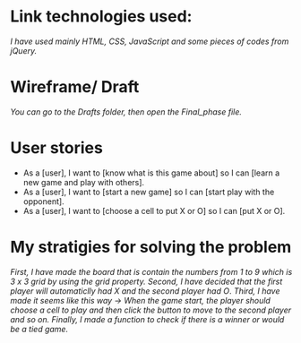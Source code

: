 


# Link technologies used: 

*I have used mainly HTML, CSS, JavaScript and some pieces of codes from jQuery.*

# Wireframe/ Draft


*You can go to the Drafts folder, then open the Final_phase file.*

# User stories

- As a [user], I want to [know what is this game about] so I can [learn a new game and play with others].
- As a [user], I want to [start a new game] so I can [start play with the opponent].
- As a [user], I want to [choose a cell to put X or O] so I can [put X or O].

# My stratigies for solving the problem

*First, I have made the board that is contain the numbers from 1 to 9 which is 3 x 3 grid by using the grid property.*
*Second, I have decided that the first player will automaticlly had X and the second player had O*.
*Third, I have made it seems like this way -> When the game start, the player should choose a cell to play and then click the button to move to the second player and so on.*
*Finally, I made a function to check if there is a winner or would be a tied game.*







